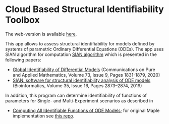 # Cloud Based Structural Identifiability Toolbox 

The web-version is available [here](https://maple.cloud/app/6509768948056064/Structural+Identifiability+Toolbox).

This app allows to assess structural identifiability for models defined by systems of parametric Ordinary Differential Equations (ODEs). The app uses SIAN algorithm for computation [SIAN algorithm](https://github.com/pogudingleb/SIAN) which is presented in the following papers:

* [Global Identifiability of Differential Models](https://onlinelibrary.wiley.com/doi/abs/10.1002/cpa.21921) (Communications on Pure and Applied Mathematics, Volume 73, Issue 9, Pages 1831-1879, 2020) 
* [SIAN: software for structural identifiability analysis of ODE models](https://academic.oup.com/bioinformatics/article/35/16/2873/5270661) (Bioinformatics, Volume 35, Issue 16, Pages 2873–2874, 2019)

In addition, this program can determine identifiability of functions of parameters for Single- and Multi-Experiment scenarios as described in

* [Computing All Identifiable Functions of ODE Models](https://arxiv.org/pdf/2004.07774.pdf); for original Maple implementation see [this repo](https://github.com/pogudingleb/AllIdentifiableFunctions).

<!-- To run an example, click on the radio button "Choose an Example", then click on any of the examples in the list, and, finally, click the "Determine" button. The results will appear in the field in the colored fields at the bottom of the page.  -->